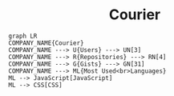 <h1 align="center">Courier</h1>

```mermaid
graph LR
COMPANY_NAME{Courier}
COMPANY_NAME ---> U{Users} ---> UN[3]
COMPANY_NAME ---> R{Repositories} ---> RN[4]
COMPANY_NAME ---> G{Gists} ---> GN[31]
COMPANY_NAME ---> ML{Most Used<br>Languages}
ML --> JavaScript[JavaScript]
ML --> CSS[CSS]
```
